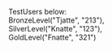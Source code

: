 TestUsers below:<br/>
BronzeLevel("Tjatte", "213"),
<br/>
SilverLevel("Knatte", "123"),
<br/>
GoldLevel("Fnatte", "321")

